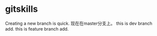 # gitskills
Creating a new branch is quick.
现在在master分支上。
this is dev branch add.
this is feature branch add.
